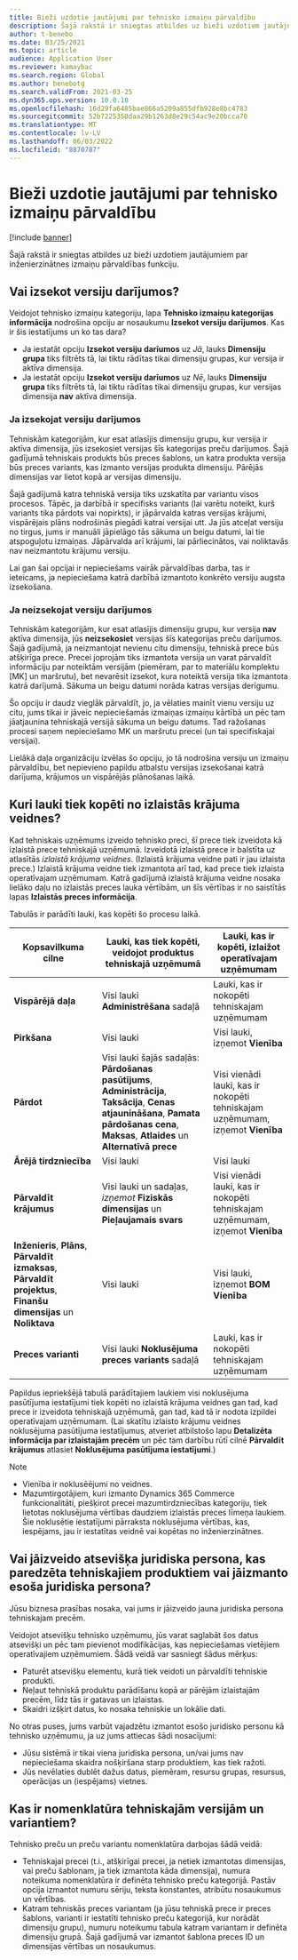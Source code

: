 ```yaml
---
title: Bieži uzdotie jautājumi par tehnisko izmaiņu pārvaldību
description: Šajā rakstā ir sniegtas atbildes uz bieži uzdotiem jautājumiem par inženierzinātnes izmaiņu pārvaldības funkciju.
author: t-benebo
ms.date: 03/25/2021
ms.topic: article
audience: Application User
ms.reviewer: kamaybac
ms.search.region: Global
ms.author: benebotg
ms.search.validFrom: 2021-03-25
ms.dyn365.ops.version: 10.0.18
ms.openlocfilehash: 16d29fa6485bae866a5209a855dfb928e8bc4783
ms.sourcegitcommit: 52b7225350daa29b1263d8e29c54ac9e20bcca70
ms.translationtype: MT
ms.contentlocale: lv-LV
ms.lasthandoff: 06/03/2022
ms.locfileid: "8870787"
---
```

# <a name="engineering-change-management-faq"></a>Bieži uzdotie jautājumi par tehnisko izmaiņu pārvaldību

[!include [banner](../includes/banner.md)]

Šajā rakstā ir sniegtas atbildes uz bieži uzdotiem jautājumiem par inženierzinātnes izmaiņu pārvaldības funkciju.

## <a name="should-i-track-the-version-in-transactions"></a>Vai izsekot versiju darījumos?

Veidojot tehnisko izmaiņu kategoriju, lapa **Tehnisko izmaiņu kategorijas informācija** nodrošina opciju ar nosaukumu **Izsekot versiju darījumos**. Kas ir šis iestatījums un ko tas dara?

- Ja iestatāt opciju **Izsekot versiju darīumos** uz *Jā*, lauks **Dimensiju grupa** tiks filtrēts tā, lai tiktu rādītas tikai dimensiju grupas, kur versija ir aktīva dimensija.
- Ja iestatāt opciju **Izsekot versiju darīumos** uz *Nē*, lauks **Dimensiju grupa** tiks filtrēts tā, lai tiktu rādītas tikai dimensiju grupas, kur versijas dimensija **nav** aktīva dimensija.

### <a name="if-you-track-the-version-in-transactions"></a>Ja izsekojat versiju darījumos

Tehniskām kategorijām, kur esat atlasījis dimensiju grupu, kur versija ir aktīva dimensija, jūs izsekosiet versijas šīs kategorijas preču darījumos. Šajā gadījumā tehniskais produkts būs preces šablons, un katra produkta versija būs preces variants, kas izmanto versijas produkta dimensiju. Pārējās dimensijas var lietot kopā ar versijas dimensiju.

Šajā gadījumā katra tehniskā versija tiks uzskatīta par variantu visos procesos. Tāpēc, ja darbībā ir specifisks variants (lai varētu noteikt, kurš variants tika pārdots vai nopirkts), ir jāpārvalda katras versijas krājumi, vispārējais plāns nodrošinās piegādi katrai versijai utt. Ja jūs atceļat versiju no tirgus, jums ir manuāli jāpielāgo tās sākuma un beigu datumi, lai tie atspoguļotu izmaiņas. Jāpārvalda arī krājumi, lai pārliecinātos, vai noliktavās nav neizmantotu krājumu versiju.

Lai gan šai opcijai ir nepieciešams vairāk pārvaldības darba, tas ir ieteicams, ja nepieciešama katrā darbībā izmantoto konkrēto versiju augsta izsekošana.

### <a name="if-you-dont-track-the-version-in-transactions"></a>Ja neizsekojat versiju darījumos

Tehniskām kategorijām, kur esat atlasījis dimensiju grupu, kur versija **nav** aktīva dimensija, jūs **neizsekosiet** versijas šīs kategorijas preču darījumos. Šajā gadījumā, ja neizmantojat nevienu citu dimensiju, tehniskā prece būs atšķirīga prece. Precei joprojām tiks izmantota versija un varat pārvaldīt informāciju par noteiktām versijām (piemēram, par to materiālu komplektu \[MK] un maršrutu), bet nevarēsit izsekot, kura noteiktā versija tika izmantota katrā darījumā. Sākuma un beigu datumi norāda katras versijas derīgumu.

Šo opciju ir daudz vieglāk pārvaldīt, jo, ja vēlaties mainīt vienu versiju uz citu, jums tikai ir jāveic nepieciešamās izmaiņas izmaiņu kārtībā un pēc tam jāatjaunina tehniskajā versijā sākuma un beigu datums. Tad ražošanas procesi saņem nepieciešamo MK un maršrutu precei (un tai specifiskajai versijai).

Lielākā daļa organizāciju izvēlas šo opciju, jo tā nodrošina versiju un izmaiņu pārvaldību, bet nepievieno papildu atbalstu versijas izsekošanai katrā darījuma, krājumos un vispārējās plānošanas laikā.

## <a name="which-fields-are-copied-from-the-released-item-template"></a>Kuri lauki tiek kopēti no izlaistās krājuma veidnes?

Kad tehniskais uzņēmums izveido tehnisko preci, šī prece tiek izveidota kā izlaistā prece tehniskajā uzņēmumā. Izveidotā izlaistā prece ir balstīta uz atlasītās *izlaistā krājuma veidnes*. (Izlaistā krājuma veidne pati ir jau izlaista prece.) Izlaistā krājuma veidne tiek izmantota arī tad, kad prece tiek izlaista operatīvajam uzņēmumam. Katrā gadījumā izlaistā krājuma veidne nosaka lielāko daļu no izlaistās preces lauka vērtībām, un šīs vērtības ir no saistītās lapas **Izlaistās preces informācija**.

Tabulās ir parādīti lauki, kas kopēti šo procesu laikā.

| Kopsavilkuma cilne | Lauki, kas tiek kopēti, veidojot produktus tehniskajā uzņēmumā | Lauki, kas ir kopēti, izlaižot operatīvajam uzņēmumam |
|---|---|---|
| **Vispārējā daļa** | Visi lauki **Administrēšana** sadaļā | Lauki, kas ir nokopēti tehniskajam uzņēmumam |
| **Pirkšana** | Visi lauki | Visi lauki, izņemot **Vienība** |
| **Pārdot** | Visi lauki šajās sadaļās: **Pārdošanas pasūtījums**, **Administrācija**, **Taksācija**, **Cenas atjaunināšana**, **Pamata pārdošanas cena**, **Maksas**, **Atlaides** un **Alternatīvā prece** | Visi vienādi lauki, kas ir nokopēti tehniskajam uzņēmumam, izņemot **Vienība** |
| **Ārējā tirdzniecība** | Visi lauki | Visi lauki |
| **Pārvaldīt krājumus** | Visi lauki un sadaļas, *izņemot* **Fiziskās dimensijas** un **Pieļaujamais svars** | Visi vienādi lauki, kas ir nokopēti tehniskajam uzņēmumam, izņemot **Vienība** |
| **Inženieris**, **Plāns**, **Pārvaldīt izmaksas**, **Pārvaldīt projektus**, **Finanšu dimensijas** un **Noliktava** | Visi lauki | Visi lauki, izņemot **BOM Vienība** |
| **Preces varianti** | Visi lauki **Noklusējuma preces variants** sadaļā | Lauki, kas ir nokopēti tehniskajam uzņēmumam |

Papildus iepriekšējā tabulā parādītajiem laukiem visi noklusējuma pasūtījuma iestatījumi tiek kopēti no izlaistā krājuma veidnes gan tad, kad prece ir izveidota tehniskajā uzņēmumā, gan tad, kad tā ir nodota izpildei operatīvajam uzņēmumam. (Lai skatītu izlaisto krājumu veidnes noklusējuma pasūtījuma iestatījumus, atveriet atbilstošo lapu **Detalizēta informācija par izlaistajām precēm** un pēc tam darbību rūtī cilnē **Pārvaldīt krājumus** atlasiet **Noklusējuma pasūtījuma iestatījumi**.)

> [!NOTE]
>
> - Vienība ir noklusēējumi no veidnes.
> - Mazumtirgotājiem, kuri izmanto Dynamics 365 Commerce funkcionalitāti, piešķirot precei mazumtirdzniecības kategoriju, tiek lietotas noklusējuma vērtības daudziem izlaistās preces līmeņa laukiem. Šie noklusētie iestatījumi pārraksta noklusējuma vērtības, kas, iespējams, jau ir iestatītas veidnē vai kopētas no inženierzinātnes.

## <a name="should-i-create-a-separate-legal-entity-for-engineering-products-or-use-an-existing-legal-entity"></a>Vai jāizveido atsevišķa juridiska persona, kas paredzēta tehniskajiem produktiem vai jāizmanto esoša juridiska persona?

Jūsu biznesa prasības nosaka, vai jums ir jāizveido jauna juridiska persona tehniskajam precēm.

Veidojot atsevišķu tehnisko uzņēmumu, jūs varat saglabāt šos datus atsevišķi un pēc tam pievienot modifikācijas, kas nepieciešamas vietējiem operatīvajiem uzņēmumiem. Šādā veidā var sasniegt šādus mērķus:

- Paturēt atsevišķu elementu, kurā tiek veidoti un pārvaldīti tehniskie produkti.
- Neļaut tehniskā produktu parādīšanu kopā ar pārējām izlaistajām precēm, līdz tās ir gatavas un izlaistas.
- Skaidri izšķirt datus, ko nosaka tehniskie un lokālie dati.

No otras puses, jums varbūt vajadzētu izmantot esošo juridisko personu kā tehnisko uzņēmumu, ja uz jums attiecas šādi nosacījumi:

- Jūsu sistēmā ir tikai viena juridiska persona, un/vai jums nav nepieciešama skaidra nošķiršana starp produktiem, kas tiek ražoti.
- Jūs nevēlaties dublēt dažus datus, piemēram, resursu grupas, resursus, operācijas un (iespējams) vietnes.

## <a name="what-is-the-nomenclature-for-engineering-versions-and-variants"></a>Kas ir nomenklatūra tehniskajām versijām un variantiem?

Tehnisko preču un preču variantu nomenklatūra darbojas šādā veidā:

- Tehniskajai precei (t.i., atšķirīgai precei, ja netiek izmantotas dimensijas, vai preču šablonam, ja tiek izmantota kāda dimensija), numura noteikuma nomenklatūra ir definēta tehnisko preču kategorijā. Pastāv opcija izmantot numuru sēriju, teksta konstantes, atribūtu nosaukumus un vērtības.
- Katram tehniskās preces variantam (ja jūsu tehniskā prece ir preces šablons, varianti ir iestatīti tehnisko preču kategorijā, kur norādāt dimensiju grupu), numuru noteikumu tabula katram variantam ir definēta dimensiju grupā. Šajā gadījumā var izmantot šablona preces ID un dimensijas vērtības un nosaukumus.
